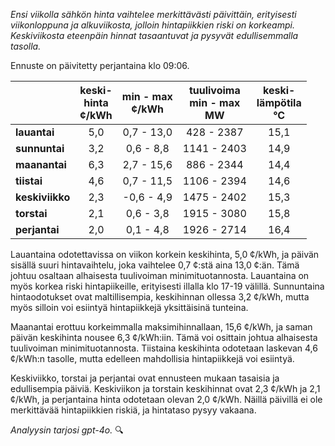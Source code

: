 *Ensi viikolla sähkön hinta vaihtelee merkittävästi päivittäin, erityisesti viikonloppuna ja alkuviikosta, jolloin hintapiikkien riski on korkeampi. Keskiviikosta eteenpäin hinnat tasaantuvat ja pysyvät edullisemmalla tasolla.*

Ennuste on päivitetty perjantaina klo 09:06.

|          | keski-<br>hinta<br>¢/kWh | min - max<br>¢/kWh | tuulivoima<br>min - max<br>MW | keski-<br>lämpötila<br>°C |
|:-------------|:----------------:|:----------------:|:-------------:|:-------------:|
| **lauantai** | 5,0 | 0,7 - 13,0 | 428 - 2387 | 15,1 |
| **sunnuntai** | 3,2 | 0,6 - 8,8 | 1141 - 2403 | 14,9 |
| **maanantai** | 6,3 | 2,7 - 15,6 | 886 - 2344 | 14,4 |
| **tiistai** | 4,6 | 0,7 - 11,5 | 1106 - 2394 | 14,6 |
| **keskiviikko** | 2,3 | -0,6 - 4,9 | 1475 - 2402 | 15,3 |
| **torstai** | 2,1 | 0,6 - 3,8 | 1915 - 3080 | 15,8 |
| **perjantai** | 2,0 | 0,1 - 4,8 | 1926 - 2714 | 16,4 |

Lauantaina odotettavissa on viikon korkein keskihinta, 5,0 ¢/kWh, ja päivän sisällä suuri hintavaihtelu, joka vaihtelee 0,7 ¢:stä aina 13,0 ¢:än. Tämä johtuu osaltaan alhaisesta tuulivoiman minimituotannosta. Lauantaina on myös korkea riski hintapiikeille, erityisesti illalla klo 17-19 välillä. Sunnuntaina hintaodotukset ovat maltillisempia, keskihinnan ollessa 3,2 ¢/kWh, mutta myös silloin voi esiintyä hintapiikkejä yksittäisinä tunteina.

Maanantai erottuu korkeimmalla maksimihinnallaan, 15,6 ¢/kWh, ja saman päivän keskihinta nousee 6,3 ¢/kWh:iin. Tämä voi osittain johtua alhaisesta tuulivoiman minimituotannosta. Tiistaina keskihinta odotetaan laskevan 4,6 ¢/kWh:n tasolle, mutta edelleen mahdollisia hintapiikkejä voi esiintyä.

Keskiviikko, torstai ja perjantai ovat ennusteen mukaan tasaisia ja edullisempia päiviä. Keskiviikon ja torstain keskihinnat ovat 2,3 ¢/kWh ja 2,1 ¢/kWh, ja perjantaina hinta odotetaan olevan 2,0 ¢/kWh. Näillä päivillä ei ole merkittävää hintapiikkien riskiä, ja hintataso pysyy vakaana.

*Analyysin tarjosi gpt-4o.* 🔍
